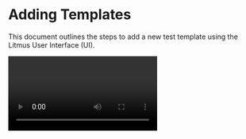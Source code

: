 # Adding Templates

This document outlines the steps to add a new test template using the Litmus User Interface (UI).

<video controls="controls" src="/video/TemplateCreation.mp4" />

Litmus supports two types of templates:

- **Test Run:** For evaluating individual requests against expected responses, optionally with LLM-based assessment.
- **Test Mission:** For evaluating multi-turn conversations guided by an LLM, where the LLM generates requests based on a mission description and previous interactions.

![Add template via the UI](/img/add-template.png)

## Prerequisites

- Litmus deployed to Google Cloud, accessible through the web interface. See the main [Litmus README](https://github.com/google/litmus/blob/main/README.md) for deployment instructions.

## Steps

1. **Navigate to the Templates Page:** After logging into Litmus, click on "Templates" in the left-hand navigation menu.

![Template Overview](public/img/templates-overview.png)

2. **Open the Add Template Form:** Click the "Add Template" button. This will open a new form for creating a test template.

![Add template via the UI](/img/add-template.png)

3. **Provide Template Details:**

   - **Template ID:** Enter a unique name to identify your template (e.g., "search-query-template").
   - **Template Type:** Select either "Test Run" or "Test Mission" from the dropdown.
   - **Test Cases/Mission Items:**
     - For **Test Runs:**
       - Click on "Add Test Case" to add individual test data items.
       - For each test case, provide:
         - **Query:** The input to your LLM (e.g., "What is the capital of France?").
         - **Response:** The expected output or golden answer from your LLM (e.g., "Paris").
         - **Filter** (optional): Any additional filters you want to apply (comma-separated).
         - **Source** (optional): A source identifier for the test case.
         - **Block** (optional): Toggle whether this test case should be blocked.
         - **Category** (optional): A category to organize your test cases.
     - For **Test Missions:**
       - Click on "Add Mission" to add a mission item.
       - For each mission item, provide:
         - **Mission:** A description of the overall mission or task the LLM should accomplish. This description will guide the LLM's actions throughout the interaction loops.
         - **Mission Result:** The expected outcome or goal of the mission. This will be used by the LLM for evaluation after the mission is complete.
         - You can still optionally provide Filter, Source, Block, and Category as for Test Runs.
   - **Request Payload:**
     ![Edit template payload](/img/edit-template-payload.png)
     - Use the JSON editor to define the structure of your test request.
     - Include placeholders (e.g., `{query}`) for dynamic values from your test cases or missions. For "Test Missions", the {query} placeholder will be dynamically replaced with the LLM's generated requests in each turn.
   - **Pre-Request and Post-Request (optional):** Use the JSON editor to define optional requests to be executed before and after the main test request. These apply to both Test Runs and Test Missions.
   - **LLM Evaluation Prompt (optional):**
     - For **Test Runs:** Provide a prompt to guide the LLM in assessing similarity between actual responses and golden responses for individual test cases.
     - For **Test Missions:** Provide a prompt to guide the LLM in evaluating the overall success of the mission based on the mission description, conversation history, and expected outcome.
   - **Input and Output Field Selection:**
     ![Input Field](/img/select-input-field.png)
     - Click on the "Input Field" button. The left-hand pane will display a JSON representation of your "Request Payload." Click the node corresponding to the field you wish to use as input to your test cases or missions.
     - You can run your "Request Payload" to get an example response by clicking the "Test Request" button.
     - After running your request, click on the "Output Field" button. In the left-hand pane, click the node corresponding to the field you wish to use as the output for assessment.
   - **Mission Duration (for Test Missions only):** Enter the number of interaction loops the LLM should perform to accomplish the mission.

4. **Test Your Request:** (Optional) Before saving, you can test the "Request Payload" by clicking the "Test Request" button. This ensures the request is valid and helps you visualize the response. This is useful for both Test Runs and Test Missions.

5. **Save the Template:** When finished, click the "Add Template" button. This will save your new template.

6. **Start a Run:** You can now use this template to submit test runs. Refer to the [Submitting Test Runs](/ui-start-test-run) documentation for details.

## Example JSON Upload

You can also populate test cases by uploading a JSON file. The JSON file must have an array with the following structure:

**For Test Runs:**

```json
[
  {
    "query": "What is the capital of France?",
    "response": "Paris",
    "filter": "location,city",
    "source": "wikipedia",
    "block": "false",
    "category": "geography"
  },
  {
    "query": "What is the highest mountain in the world?",
    "response": "Mount Everest",
    "filter": "mountain,height",
    "source": "nationalgeographic",
    "block": "false",
    "category": "geography"
  }
]
```

**For Test Missions:**

```json
[
  {
    "query": "Book a flight from San Francisco to New York for two adults on December 20th, returning on December 25th.",
    "response": "Okay, I have booked your flight from San Francisco to New York for December 20th to 25th. Can I help you with anything else?",
    "filter": "travel, flights",
    "source": "example",
    "block": "false",
    "category": "booking"
  }
]
```

To upload your JSON:

- Go to the "Test Cases" or "Missions" tab, depending on your template type.
- Click the "Upload JSON" button.
- Select your JSON file.

Litmus will validate the file and populate the test cases or missions.
